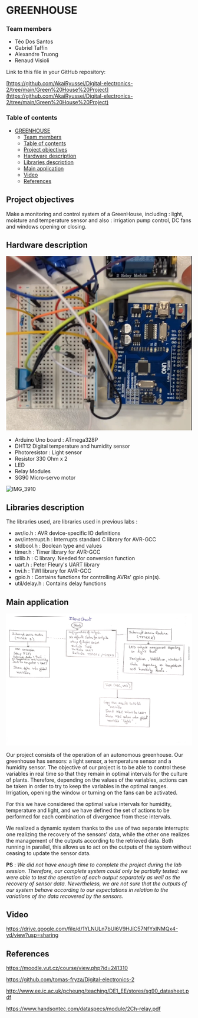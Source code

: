 
# GREENHOUSE

### Team members

* Téo Dos Santos
* Gabriel Taffin
* Alexandre Truong
* Renaud Visioli

Link to this file in your GitHub repository:

[https://github.com/AkaiRyussei/Digital-electronics-2/tree/main/Green%20House%20Project](https://github.com/AkaiRyussei/Digital-electronics-2/tree/main/Green%20House%20Project)

### Table of contents

- [GREENHOUSE](#greenhouse)
    - [Team members](#team-members)
    - [Table of contents](#table-of-contents)
  - [Project objectives](#project-objectives)
  - [Hardware description](#hardware-description)
  - [Libraries description](#libraries-description)
  - [Main application](#main-application)
  - [Video](#video)
  - [References](#references)

<a name="objectives"></a>

## Project objectives

Make a monitoring and control system of a GreenHouse, including : light, moisture and temperature sensor and also : irrigation pump control, DC fans and windows opening or closing.

<a name="hardware"></a>

## Hardware description

![Circuit](https://github.com/AkaiRyussei/Digital-electronics-2/blob/main/Green%20House%20Project/Circuit.png?raw=true)

* Arduino Uno board : ATmega328P 
* DHT12 Digital temperature and humidity sensor
* Photoresistor : Light sensor
* Resistor 330 Ohm  x 2
* LED
* Relay Modules
* SG90 Micro-servo motor
  
![IMG_3910](https://user-images.githubusercontent.com/91612064/145234998-c7b4ab60-2436-494e-a160-be616c6de720.jpg)



<a name="libs"></a>

## Libraries description
The libraries used, are libraries used in previous labs : 

* avr/io.h        : AVR device-specific IO definitions 
* avr/interrupt.h : Interrupts standard C library for AVR-GCC 
* stdbool.h       : Boolean type and values 
* timer.h         : Timer library for AVR-GCC
* tdlib.h         : C library. Needed for conversion function
* uart.h          : Peter Fleury's UART library
* twi.h           : TWI library for AVR-GCC
* gpio.h          : Contains functions for controlling AVRs' gpio pin(s).
* util/delay.h    : Contains delay functions

<a name="main"></a>

## Main application


![Flowchart](https://github.com/AkaiRyussei/Digital-electronics-2/blob/main/Green%20House%20Project/flowchart.png?raw=true)

Our project consists of the operation of an autonomous greenhouse. Our greenhouse has sensors: a light sensor, a temperature sensor and a humidity sensor. The objective of our project is to be able to control these variables in real time so that they remain in optimal intervals for the culture of plants. Therefore, depending on the values of the variables, actions can be taken in order to try to keep the variables in the optimal ranges. Irrigation, opening the window or turning on the fans can be activated. 

For this we have considered the optimal value intervals for humidity, temperature and light, and we have defined the set of actions to be performed for each combination of divergence from these intervals.

We realized a dynamic system thanks to the use of two separate interrupts: one realizing the recovery of the sensors' data, while the other one realizes the management of the outputs according to the retrieved data. Both running in parallel, this allows us to act on the outputs of the system without ceasing to update the sensor data.

__PS__ : *We did not have enough time to complete the project during the lab session. Therefore, our complete system could only be partially tested: we were able to test the operation of each output separately as well as the recovery of sensor data. Nevertheless, we are not sure that the outputs of our system behave according to our expectations in relation to the variations of the data recovered by the sensors.* 

<a name="video"></a>

## Video
https://drive.google.com/file/d/1YLNULn7bUl6V9HJiC57NfYxINMQx4-yd/view?usp=sharing

<a name="references"></a>

## References

https://moodle.vut.cz/course/view.php?id=241310

https://github.com/tomas-fryza/Digital-electronics-2

http://www.ee.ic.ac.uk/pcheung/teaching/DE1_EE/stores/sg90_datasheet.pdf

https://www.handsontec.com/dataspecs/module/2Ch-relay.pdf